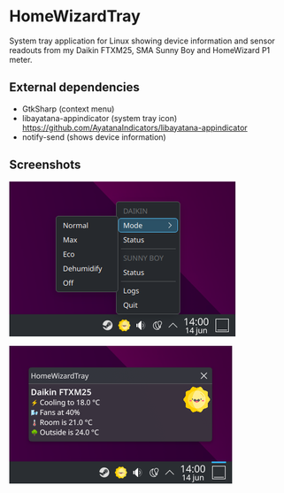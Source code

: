 # HomeWizardTray

System tray application for Linux showing device information and sensor readouts from my Daikin FTXM25, SMA Sunny Boy and HomeWizard P1 meter.

## External dependencies

- GtkSharp (context menu)
- libayatana-appindicator (system tray icon) https://github.com/AyatanaIndicators/libayatana-appindicator
- notify-send (shows device information)

## Screenshots

![Screenshot](menu.png)

![Screenshot](daikin.png)
